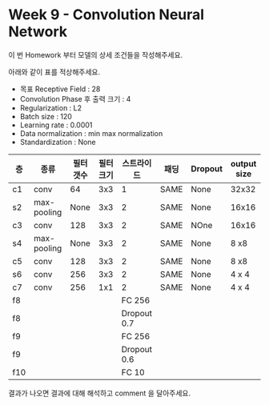 # Week 9 - Convolution Neural Network

이 번 Homework 부터 모델의 상세 조건들을 작성해주세요.

아래와 같이 표를 적상해주세요.

- 목표 Receptive Field : 28 <br>
- Convolution Phase 후  출력 크기  :  4 <br>
- Regularization  : L2
- Batch size : 120
- Learning rate : 0.0001
- Data normalization : min max normalization
- Standardization : None


| 층  | 종류|필터 갯수  | 필터 크기 | 스트라이드 | 패딩   | Dropout | output size |
|--- |--- |----|----|----|----|----| ---|
| c1 |conv| 64| 3x3| 1  | SAME | None| 32x32 |
| s2 |max-pooling| None| 3x3| 2  | SAME | None|16x16 |
| c3 |conv| 128| 3x3| 2  | SAME |NOne |16x16 |
| s4 |max-pooling| None| 3x3| 2  | SAME | None|8 x8 |
| c5 |conv| 128| 3x3| 2  | SAME | None |8 x8 |
| s6 |conv| 256| 3x3| 2  | SAME | None |4 x 4 |
| c7 |conv| 256| 1x1| 2  | SAME | None |4 x 4 |
| f8 ||| | FC 256  | |  ||
| f8 ||| | Dropout 0.7 | |  ||
| f9 ||| | FC 256  | |  ||
| f9 ||| | Dropout 0.6 | |  ||
| f10||| | FC 10   | |  ||

결과가 나오면 결과에 대해 해석하고 comment 을 달아주세요.